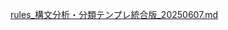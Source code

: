 [rules_構文分析・分類テンプレ統合版_20250607.md](https://github.com/user-attachments/files/20683252/rules_._20250607.md)
